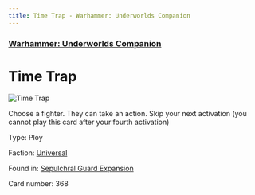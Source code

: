 ```yaml
---
title: Time Trap - Warhammer: Underworlds Companion
---
```


### [Warhammer: Underworlds Companion](https://guidokessels.github.io/wh-underworlds)

  

# Time Trap

![Time Trap](https://warhammerunderworlds.com/wp-content/uploads/sites/6/2017/12/368_ENG-Time-Trap.png)

Choose a fighter. They can take an action. Skip your next activation (you cannot play this card after your fourth activation)

Type: Ploy

Faction: [Universal](https://guidokessels.github.io/wh-underworlds/factions/universal)

Found in: [Sepulchral Guard Expansion](https://guidokessels.github.io/wh-underworlds/locations/sepulchral-guard-expansion)

Card number: 368
